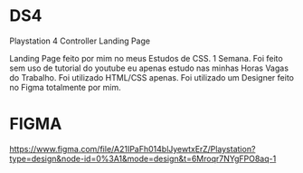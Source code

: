 # DS4
Playstation 4 Controller Landing Page

Landing Page feito por mim no meus Estudos de CSS. 1 Semana.
Foi feito sem uso de tutorial do youtube eu apenas estudo nas minhas Horas Vagas do Trabalho. 
Foi utilizado HTML/CSS apenas.
Foi utilizado um Designer feito no Figma totalmente por mim.

# FIGMA
https://www.figma.com/file/A21IPaFh014blJyewtxErZ/Playstation?type=design&node-id=0%3A1&mode=design&t=6Mroqr7NYgFPO8aq-1
